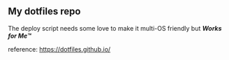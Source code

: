 ## My dotfiles repo

The deploy script needs some love to make it multi-OS friendly but _**Works for Me™**_

reference: https://dotfiles.github.io/